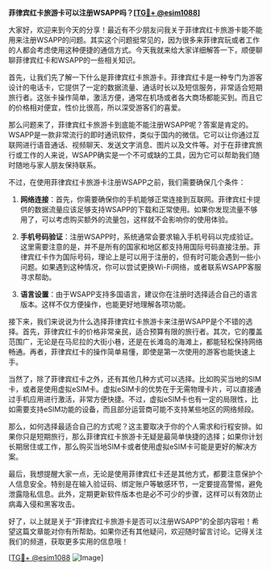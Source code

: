 **菲律宾红卡旅游卡可以注册WSAPP吗？[[TG💪+ @esim1088](https://t.me/s/esim1088)]**

大家好，欢迎来到今天的分享！最近有不少朋友问我关于菲律宾红卡旅游卡能不能用来注册WSAPP的问题。其实这个问题挺常见的，因为很多来菲律宾玩或者工作的人都会考虑使用这种便捷的通信方式。今天我就来给大家详细解答一下，顺便聊聊菲律宾红卡和WSAPP的一些相关知识。

首先，让我们先了解一下什么是菲律宾红卡旅游卡。菲律宾红卡是一种专门为游客设计的电话卡，它提供了一定的数据流量、通话时长以及短信服务，非常适合短期旅行者。这张卡操作简单，激活方便，通常在机场或者各大商场都能买到。而且它的价格相对便宜，性价比很高，所以深受游客们的喜爱。

那么问题来了，菲律宾红卡旅游卡到底能不能注册WSAPP呢？答案是肯定的。WSAPP是一款非常流行的即时通讯软件，类似于国内的微信。它可以让你通过互联网进行语音通话、视频聊天、发送文字消息、图片以及文件等。对于在菲律宾旅行或工作的人来说，WSAPP确实是一个不可或缺的工具，因为它可以帮助我们随时随地与家人朋友保持联系。

不过，在使用菲律宾红卡旅游卡注册WSAPP之前，我们需要确保几个条件：

1. **网络连接**：首先，你需要确保你的手机能够正常连接到互联网。菲律宾红卡提供的数据流量应该足够支持WSAPP的下载和正常使用。如果你发现流量不够用了，可以考虑购买额外的流量包，这样就不会影响你的使用体验。

2. **手机号码验证**：注册WSAPP时，系统通常会要求输入手机号码以完成验证。这里需要注意的是，并不是所有的国家和地区都支持用国际号码直接注册。菲律宾红卡作为国际号码，理论上是可以用于注册的，但有时可能会遇到一些小问题。如果遇到这种情况，你可以尝试更换Wi-Fi网络，或者联系WSAPP客服寻求帮助。

3. **语言设置**：由于WSAPP支持多国语言，建议你在注册时选择适合自己的语言版本。这样不仅方便操作，也能更好地理解各项功能。

接下来，我们来说说为什么选择菲律宾红卡旅游卡来注册WSAPP是个不错的选择。首先，菲律宾红卡的价格非常亲民，适合预算有限的旅行者。其次，它的覆盖范围广，无论是在马尼拉的大街小巷，还是在长滩岛的海滩上，都能轻松保持网络畅通。再者，菲律宾红卡的操作简单易懂，即使是第一次使用的游客也能快速上手。

当然了，除了菲律宾红卡之外，还有其他几种方式可以选择。比如购买当地的SIM卡，或者是使用虚拟eSIM卡。虚拟eSIM卡的优势在于无需物理卡片，可以直接通过手机应用进行激活，非常方便快捷。不过，虚拟eSIM卡也有一定的局限性，比如需要支持eSIM功能的设备，而且部分运营商可能不支持某些地区的网络频段。

那么，如何选择最适合自己的方式呢？这主要取决于你的个人需求和行程安排。如果你只是短期旅行，那么菲律宾红卡旅游卡无疑是最简单快捷的选择；如果你计划长期居住或工作，那么购买当地SIM卡或者使用虚拟eSIM卡可能是更好的解决方案。

最后，我想提醒大家一点，无论是使用菲律宾红卡还是其他方式，都要注意保护个人信息安全。特别是在输入验证码、绑定账户等敏感环节，一定要提高警惕，避免泄露隐私信息。此外，定期更新软件版本也是必不可少的步骤，这样可以有效防止病毒入侵和黑客攻击。

好了，以上就是关于“菲律宾红卡旅游卡是否可以注册WSAPP”的全部内容啦！希望这篇文章能对你有所帮助。如果你还有其他疑问，欢迎随时留言讨论。记得关注我们的频道，获取更多实用的信息哦！

[[TG💪+ @esim1088](https://t.me/s/esim1088) ![Image](https://i.postimg.cc/4NQfJmqS/Snipaste-2025-05-13-00-14-12.png)]
